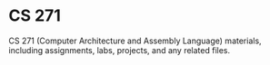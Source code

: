 # CS 271

CS 271 (Computer Architecture and Assembly Language) materials, including assignments, labs, projects, and any related files.
